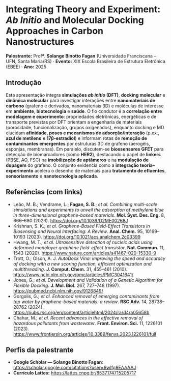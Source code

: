 # Integrating Theory and Experiment: *Ab Initio* and Molecular Docking Approaches in Carbon Nanostructures  
**Palestrante:** Profª. **Solange Binotto Fagan** (Universidade Franciscana – UFN, Santa Maria/RS) · **Evento:** XIX Escola Brasileira de Estrutura Eletrônica (EBEE) · **Ano:** 2025

## Introdução
Esta apresentação integra **simulações *ab initio* (DFT)**, **docking molecular** e **dinâmica molecular** para investigar interações entre **nanomateriais de carbono** (grafeno e derivados, nanomateriais 3D) e moléculas de interesse em **ambiente**, **biotecnologia** e **saúde**. O fio condutor é a **correlação entre modelagem e experimento**: propriedades eletrônicas, energéticas e de transporte previstas por DFT orientam a engenharia de materiais (porosidade, funcionalização, grupos oxigenados), enquanto docking e MD elucidam **afinidade, poses e mecanismos de adsorção/interação** (p.ex., **azul de metileno** e **17β-estradiol**) e informam rotas de **remoção de contaminantes emergentes** por estruturas 3D de grafeno (aerogéis, esponjas, membranas). Em paralelo, discutem-se **biossensores GFET** para detecção de biomarcadores (como **HER2**), destacando o papel de **linkers** (PBSE, AO, FSC) na **imobilização de aptâmeros** e na **modulação de dopagem** do grafeno. O conjunto evidencia como a **integração teoria–experimento** acelera o desenho de materiais para **tratamento de efluentes**, **sensoriamento** e **nanotecnologia aplicada**.

## Referências (com links)
- Leão, M. B.; Vendrame, L.; **Fagan, S. B.**; *et al.* *Combining multi-scale simulations and experiments to unveil the adsorption of methylene blue in three-dimensional graphene-based materials*. **Mol. Syst. Des. Eng.** 8, 666–680 (2023). https://doi.org/10.1039/D2ME00268J  
- Krishnan, S. K.; *et al.* *Graphene-Based Field-Effect Transistors in Biosensing and Neural Interfacing: A Review*. **Anal. Chem.** 95, 10169–10193 (2023). https://doi.org/10.1021/acs.analchem.2c03399  
- Hwang, M. T.; *et al.* *Ultrasensitive detection of nucleic acids using deformed monolayer graphene field-effect transistor*. **Nat. Commun.** 11, 1543 (2020). https://www.nature.com/articles/s41467-020-15330-9  
- Trott, O.; Olson, A. J. *AutoDock Vina: improving the speed and accuracy of docking with a new scoring function, efficient optimization and multithreading*. **J. Comput. Chem.** 31, 455–461 (2010). https://www.ncbi.nlm.nih.gov/pmc/articles/PMC3041641/  
- Jones, G.; *et al.* *Development and Validation of a Genetic Algorithm for Flexible Docking*. **J. Mol. Biol.** 267, 727–748 (1997). https://pubmed.ncbi.nlm.nih.gov/9126849/  
- Gorgolis, G.; *et al.* *Enhanced removal of emerging contaminants from tap water by graphene-based materials: a review*. **RSC Adv.** 14, 28738–28762 (2024). https://pubs.rsc.org/en/content/articlehtml/2024/ra/d4ra05658b  
- Chahar, M.; *et al.* *Recent advances in the effective removal of hazardous pollutants from wastewater*. **Front. Environ. Sci.** 11, 1226101 (2023). https://www.frontiersin.org/articles/10.3389/fenvs.2023.1226101/full  

## Perfis da palestrante
- **Google Scholar — Solange Binotto Fagan:** https://scholar.google.com/citations?user=9wIfg9EAAAAJ 
- **Currículo Lattes:** https://lattes.cnpq.br/8537174715205717  

